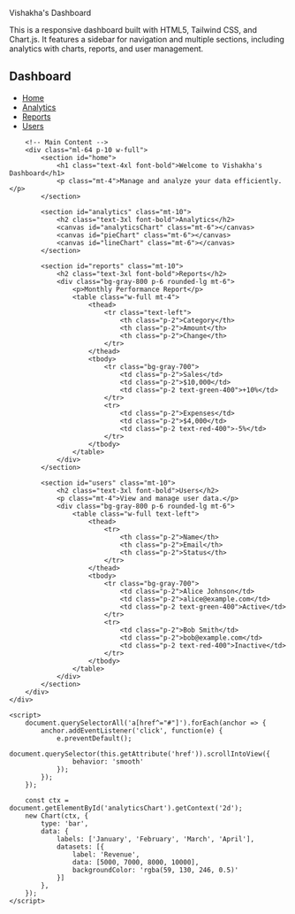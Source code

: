 Vishakha's Dashboard

This is a responsive dashboard built with HTML5, Tailwind CSS, and Chart.js. It features a sidebar for navigation and multiple sections, including analytics with charts, reports, and user management.

<html lang="en">
<head>
    <meta charset="UTF-8">
    <meta name="viewport" content="width=device-width, initial-scale=1.0">
    <script src="https://cdn.tailwindcss.com"></script>
    <script src="https://cdn.jsdelivr.net/npm/chart.js"></script>
    <title>Vishakha's Dashboard</title>
</head>
<body class="bg-gray-900 text-white">
    <div class="flex h-screen">
        <!-- Sidebar -->
        <nav class="w-64 bg-gray-800 p-6 fixed h-full">
            <h2 class="text-2xl font-bold text-blue-400">Dashboard</h2>
            <ul class="mt-6 space-y-4">
                <li><a href="#home" class="block p-2 hover:bg-blue-500 rounded">Home</a></li>
                <li><a href="#analytics" class="block p-2 hover:bg-blue-500 rounded">Analytics</a></li>
                <li><a href="#reports" class="block p-2 hover:bg-blue-500 rounded">Reports</a></li>
                <li><a href="#users" class="block p-2 hover:bg-blue-500 rounded">Users</a></li>
            </ul>
        </nav>
        
        <!-- Main Content -->
        <div class="ml-64 p-10 w-full">
            <section id="home">
                <h1 class="text-4xl font-bold">Welcome to Vishakha's Dashboard</h1>
                <p class="mt-4">Manage and analyze your data efficiently.</p>
            </section>
            
            <section id="analytics" class="mt-10">
                <h2 class="text-3xl font-bold">Analytics</h2>
                <canvas id="analyticsChart" class="mt-6"></canvas>
                <canvas id="pieChart" class="mt-6"></canvas>
                <canvas id="lineChart" class="mt-6"></canvas>
            </section>
            
            <section id="reports" class="mt-10">
                <h2 class="text-3xl font-bold">Reports</h2>
                <div class="bg-gray-800 p-6 rounded-lg mt-6">
                    <p>Monthly Performance Report</p>
                    <table class="w-full mt-4">
                        <thead>
                            <tr class="text-left">
                                <th class="p-2">Category</th>
                                <th class="p-2">Amount</th>
                                <th class="p-2">Change</th>
                            </tr>
                        </thead>
                        <tbody>
                            <tr class="bg-gray-700">
                                <td class="p-2">Sales</td>
                                <td class="p-2">$10,000</td>
                                <td class="p-2 text-green-400">+10%</td>
                            </tr>
                            <tr>
                                <td class="p-2">Expenses</td>
                                <td class="p-2">$4,000</td>
                                <td class="p-2 text-red-400">-5%</td>
                            </tr>
                        </tbody>
                    </table>
                </div>
            </section>
            
            <section id="users" class="mt-10">
                <h2 class="text-3xl font-bold">Users</h2>
                <p class="mt-4">View and manage user data.</p>
                <div class="bg-gray-800 p-6 rounded-lg mt-6">
                    <table class="w-full text-left">
                        <thead>
                            <tr>
                                <th class="p-2">Name</th>
                                <th class="p-2">Email</th>
                                <th class="p-2">Status</th>
                            </tr>
                        </thead>
                        <tbody>
                            <tr class="bg-gray-700">
                                <td class="p-2">Alice Johnson</td>
                                <td class="p-2">alice@example.com</td>
                                <td class="p-2 text-green-400">Active</td>
                            </tr>
                            <tr>
                                <td class="p-2">Bob Smith</td>
                                <td class="p-2">bob@example.com</td>
                                <td class="p-2 text-red-400">Inactive</td>
                            </tr>
                        </tbody>
                    </table>
                </div>
            </section>
        </div>
    </div>
    
    <script>
        document.querySelectorAll('a[href^="#"]').forEach(anchor => {
            anchor.addEventListener('click', function(e) {
                e.preventDefault();
                document.querySelector(this.getAttribute('href')).scrollIntoView({
                    behavior: 'smooth'
                });
            });
        });

        const ctx = document.getElementById('analyticsChart').getContext('2d');
        new Chart(ctx, {
            type: 'bar',
            data: {
                labels: ['January', 'February', 'March', 'April'],
                datasets: [{
                    label: 'Revenue',
                    data: [5000, 7000, 8000, 10000],
                    backgroundColor: 'rgba(59, 130, 246, 0.5)'
                }]
            },
        });
    </script>
</body>
</html>
